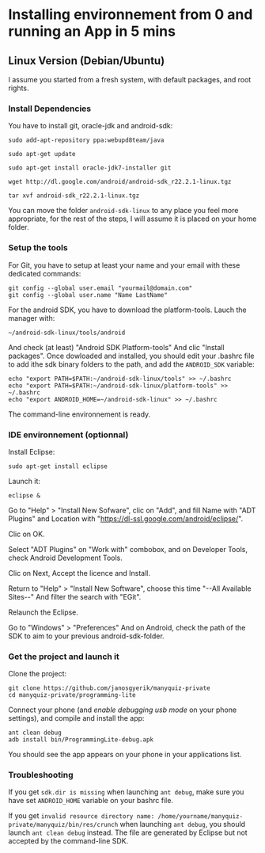 Installing environnement from 0 and running an App in 5 mins
============================================================

Linux Version (Debian/Ubuntu)
-----------------------------
I assume you started from a fresh system, with default packages, and root rights.

### Install Dependencies

You have to install git, oracle-jdk and android-sdk:

    sudo add-apt-repository ppa:webupd8team/java

    sudo apt-get update

    sudo apt-get install oracle-jdk7-installer git

    wget http://dl.google.com/android/android-sdk_r22.2.1-linux.tgz

    tar xvf android-sdk_r22.2.1-linux.tgz

You can move the folder `android-sdk-linux` to any place you feel more appropriate, for the rest of the steps, I will assume it is placed on your home folder.

### Setup the tools

For Git, you have to setup at least your name and your email with these dedicated commands:

    git config --global user.email "yourmail@domain.com"
    git config --global user.name "Name LastName"

For the android SDK, you have to download the platform-tools. Lauch the manager with:

    ~/android-sdk-linux/tools/android

And check (at least) "Android SDK Platform-tools" And clic "Install packages".
Once dowloaded and installed, you should edit your .bashrc file to add ithe sdk binary folders to the path, and add the `ANDROID_SDK` variable:

    echo "export PATH=$PATH:~/android-sdk-linux/tools" >> ~/.bashrc
    echo "export PATH=$PATH:~/android-sdk-linux/platform-tools" >> ~/.bashrc
    echo "export ANDROID_HOME=~/android-sdk-linux" >> ~/.bashrc

The command-line environnement is ready.

### IDE environnement (optionnal)

Install Eclipse:

    sudo apt-get install eclipse

Launch it:

    eclipse &

Go to "Help" > "Install New Sofware", clic on "Add", and fill Name with "ADT Plugins" and Location with "https://dl-ssl.google.com/android/eclipse/".

Clic on OK.

Select "ADT Plugins" on "Work with" combobox, and on Developer Tools, check Android Development Tools.

Clic on Next, Accept the licence and Install.

Return to "Help" > "Install New Software", choose this time "--All Available Sites--" And filter the search with "EGit".

Relaunch the Eclipse.

Go to "Windows" > "Preferences" And on Android, check the path of the SDK to aim to your previous android-sdk-folder.

### Get the project and launch it

Clone the project:

    git clone https://github.com/janosgyerik/manyquiz-private
    cd manyquiz-private/programming-lite

Connect your phone (and *enable debugging usb mode* on your phone settings), and compile and install the app:

    ant clean debug
    adb install bin/ProgrammingLite-debug.apk

You should see the app appears on your phone in your applications list.

### Troubleshooting

If you get `sdk.dir is missing` when launching `ant debug`, make sure you have set `ANDROID_HOME` variable on your bashrc file.

If you get `invalid resource directory name: /home/yourname/manyquiz-private/manyquiz/bin/res/crunch` when launching `ant debug`, you should launch `ant clean debug` instead. The file are generated by Eclipse but not accepted by the command-line SDK. 
